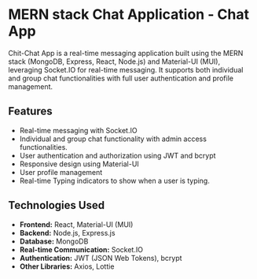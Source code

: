 # MERN stack Chat Application - Chat App

Chit-Chat App is a real-time messaging application built using the MERN stack (MongoDB, Express, React, Node.js) and Material-UI (MUI), leveraging Socket.IO for real-time messaging. It supports both individual and group chat functionalities with full user authentication and profile management.

## Features

- Real-time messaging with Socket.IO
- Individual and group chat functionality with admin access functionalities.
- User authentication and authorization using JWT and bcrypt
- Responsive design using Material-UI
- User profile management
- Real-time Typing indicators to show when a user is typing.

## Technologies Used

- **Frontend:** React, Material-UI (MUI)
- **Backend:** Node.js, Express.js
- **Database:** MongoDB
- **Real-time Communication:** Socket.IO
- **Authentication:** JWT (JSON Web Tokens), bcrypt
- **Other Libraries:** Axios, Lottie


